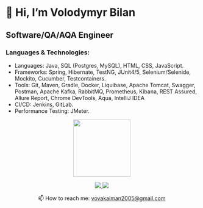 # 👋 Hi, I’m Volodymyr Bilan
## Software/QA/AQA Engineer
### Languages & Technologies:
- Languages: Java, SQL (Postgres, MySQL), HTML, CSS, JavaScript.
- Frameworks: Spring, Hibernate, TestNG, JUnit4/5, Selenium/Selenide, Mockito, Cucumber, Testcontainers.
- Tools: Git, Maven, Gradle, Docker, Liquibase, Apache Tomcat, Swagger, Postman, Apache Kafka,
RabbitMQ, Prometheus, Kibana, REST Assured, Allure Report, Chrome DevTools, Aqua, IntelliJ IDEA
- CI/CD: Jenkins, GitLab.
- Performance Testing: JMeter.

<p align='center'>
   <a href="https://github.com/PapaEmeritus4/github-readme-stats"><img height=150
                                                                  src="https://github-readme-stats.vercel.app/api/top-langs/?username=PapaEmeritus4&layout=compact"/></a>
</p>

<p align='center'>
   <a href="https://www.linkedin.com/in/volodymyr-bilan/">
       <img src="https://img.shields.io/badge/linkedin-%230077B5.svg?&style=for-the-badge&logo=linkedin&logoColor=white"/>
   </a>
   <a href="https://t.me/magistrYodaa">
       <img src="https://img.shields.io/badge/Telegram-2CA5E0?style=for-the-badge&logo=telegram&logoColor=white"/>
   </a>
<p align='center'>
   📫 How to reach me: <a href='mailto:vovakaiman2005@gmail.com'>vovakaiman2005@gmail.com</a>
</p>
